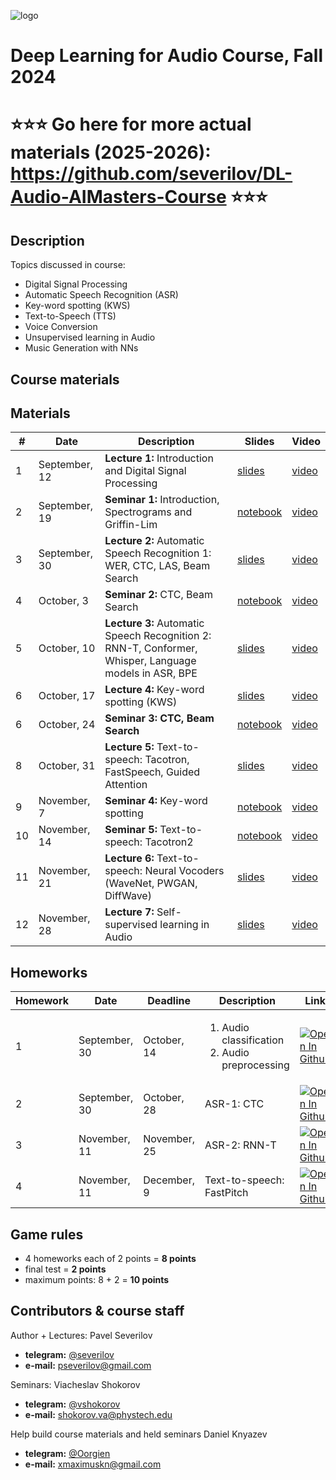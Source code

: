 ![logo](./logo.png)
# Deep Learning for Audio Course, Fall 2024
# ⭐⭐⭐ Go here for more actual materials (2025-2026): https://github.com/severilov/DL-Audio-AIMasters-Course ⭐⭐⭐

## Description
Topics discussed in course:
- Digital Signal Processing
- Automatic Speech Recognition (ASR)
- Key-word spotting (KWS)
- Text-to-Speech (TTS)
- Voice Conversion
- Unsupervised learning in Audio
- Music Generation with NNs

## Course materials
## Materials

| # | Date | Description | Slides | Video |
|---------|------|-------------|---------|---------|
| 1 | September, 12 | <b>Lecture 1:</b> Introduction and Digital Signal Processing | [slides](lectures/lecture01_dlaudio_fall24.pdf) | [video](https://youtu.be/HtOJ8TjNxsM?si=lMpv1V43O9tFfzpg) |
| 2 | September, 19 | <b>Seminar 1:</b> Introduction, Spectrograms and Griffin-Lim | [notebook](seminars/seminar1/seminar1.ipynb) | [video](https://youtu.be/8FV8AhPaPBs?si=hvNyFYwYBBsWXj09) |
| 3 | September, 30 | <b>Lecture 2:</b> Automatic Speech Recognition 1: WER, CTC, LAS, Beam Search | [slides](lectures/lecture02_dlaudio_fall24.pdf) | [video](https://youtu.be/rt4-cYQnr7w) |
| 4 | October, 3 | <b>Seminar 2:</b> CTC, Beam Search| [notebook](seminars/seminar2/seminar2.ipynb) | [video](https://youtu.be/ZDqU5FxZkDk) |
| 5 | October, 10 | <b>Lecture 3:</b> Automatic Speech Recognition 2: RNN-T, Conformer, Whisper, Language models in ASR, BPE | [slides](lectures/lecture03_dlaudio_fall24.pdf) | [video](https://youtu.be/eF1fSip2IaE?si=caEaCrTiLcMcMxdy) |
| 6 | October, 17 | <b>Lecture 4:</b> Key-word spotting (KWS) | [slides](lectures/lecture04_dlaudio_fall24.pdf) | [video](https://youtu.be/kT8wk996uHQ?si=I5-eXIE0ot6phmyo) |
| 6 | October, 24 | <b>Seminar 3: CTC, Beam Search </b>  | [notebook](seminars/seminar3/seminar3.ipynb) | [video](https://youtu.be/O2MwFbck0GU?si=eHnJV4ymV_qC2nJP) |
| 8 | October, 31 | <b>Lecture 5:</b> Text-to-speech: Tacotron, FastSpeech, Guided Attention | [slides](lectures/lecture05_dlaudio_fall24.pdf) | [video](https://youtu.be/lTW7mkm-MUw?si=w2ZZNzSD-NovtEkc) |
| 9 | November, 7 | <b>Seminar 4: </b>  Key-word spotting | [notebook](seminars/seminar4/seminar4.ipynb) | [video](https://youtu.be/vuBNmcr_o6Q?si=vRXV8cWACtTUffJL) |
| 10 | November, 14 | <b>Seminar 5:</b>  Text-to-speech: Tacotron2 | [notebook](seminars/seminar5/seminar5.ipynb) | [video](https://youtu.be/fxdL1MGMW-s?si=XVF1S5hZkAGqKl57) |
| 11 | November, 21 | <b>Lecture 6:</b>  Text-to-speech: Neural Vocoders (WaveNet, PWGAN, DiffWave) | [slides](lectures/lecture06_dlaudio_fall24.pdf) | [video](https://youtu.be/Cdgb-N3ZV6A?si=WN2SwlEvvZ-iYV8v) |
| 12 | November, 28 | <b>Lecture 7:</b>  Self-supervised learning in Audio | [slides](lectures/lecture08_dlaudio_fall24.pdf) | [video](https://youtu.be/DJsDQ1W0f_g?si=YAgxmISkH_rx3Osw) |


## Homeworks
| Homework | Date | Deadline | Description | Link |
|---------|------|-------------|--------|-------|
| 1 | September, 30 | October, 14 | <ol><li>Audio classification</li><li>Audio preprocessing</li></ol> | [![Open In Github](https://img.shields.io/static/v1.svg?logo=github&label=Repo&message=Open%20in%20Github&color=lightgrey)](homework/hw1/) |
| 2 | September, 30 | October, 28 | ASR-1: CTC |[![Open In Github](https://img.shields.io/static/v1.svg?logo=github&label=Repo&message=Open%20in%20Github&color=lightgrey)](homework/hw2/)  |
| 3 | November, 11 | November, 25 | ASR-2: RNN-T | [![Open In Github](https://img.shields.io/static/v1.svg?logo=github&label=Repo&message=Open%20in%20Github&color=lightgrey)](homework/hw3/) |
| 4 | November, 11 | December, 9 | Text-to-speech: FastPitch | [![Open In Github](https://img.shields.io/static/v1.svg?logo=github&label=Repo&message=Open%20in%20Github&color=lightgrey)](homework/hw4/) |

## Game rules
- 4 homeworks each of 2 points = **8 points**
- final test = **2 points**
- maximum points: 8 + 2 = **10 points**

## Contributors & course staff

Author + Lectures:
Pavel Severilov
- **telegram:** [@severilov](https://t.me/severilov)
- **e-mail:** pseverilov@gmail.com

Seminars:
Viacheslav Shokorov
- **telegram:** [@vshokorov](https://t.me/vshokorov)
- **e-mail:** shokorov.va@phystech.edu

Help build course materials and held seminars
Daniel Knyazev
- **telegram:** [@Oorgien](https://t.me/Oorgien)
- **e-mail:** xmaximuskn@gmail.com
